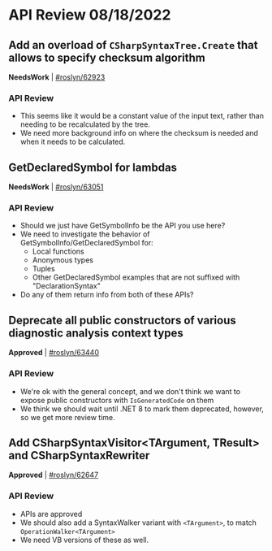 # API Review 08/18/2022

## Add an overload of `CSharpSyntaxTree.Create` that allows to specify checksum algorithm

**NeedsWork** | [#roslyn/62923](https://github.com/dotnet/roslyn/issues/62923#issuecomment-1219956928)

### API Review

* This seems like it would be a constant value of the input text, rather than needing to be recalculated by the tree.
* We need more background info on where the checksum is needed and when it needs to be calculated.
## GetDeclaredSymbol for lambdas

**NeedsWork** | [#roslyn/63051](https://github.com/dotnet/roslyn/issues/63051#issuecomment-1219957735)

### API Review

* Should we just have GetSymbolInfo be the API you use here?
* We need to investigate the behavior of GetSymbolInfo/GetDeclaredSymbol for:
  * Local functions
  * Anonymous types
  * Tuples
  * Other GetDeclaredSymbol examples that are not suffixed with "DeclarationSyntax"
* Do any of them return info from both of these APIs?
## Deprecate all public constructors of various diagnostic analysis context types

**Approved** | [#roslyn/63440](https://github.com/dotnet/roslyn/issues/63440#issuecomment-1219958684)

### API Review

* We're ok with the general concept, and we don't think we want to expose public constructors with `IsGeneratedCode` on them
* We think we should wait until .NET 8 to mark them deprecated, however, so we get more review time.
## Add CSharpSyntaxVisitor<TArgument, TResult> and CSharpSyntaxRewriter<TArgument>

**Approved** | [#roslyn/62647](https://github.com/dotnet/roslyn/issues/62647#issuecomment-1219960086)

### API Review

* APIs are approved
* We should also add a SyntaxWalker variant with `<TArgument>`, to match `OperationWalker<TArgument>`
* We need VB versions of these as well.
